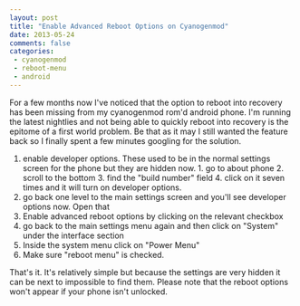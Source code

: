 ```yaml
---
layout: post
title: "Enable Advanced Reboot Options on Cyanogenmod"
date: 2013-05-24
comments: false
categories:
 - cyanogenmod
 - reboot-menu
 - android
---
```

For a few months now I've noticed that the option to reboot into recovery has
been missing from my cyanogenmod rom'd android phone.  I'm running the latest
nightlies and not being able to quickly reboot into recovery is the epitome of
a first world problem.  Be that as it may I still wanted the feature back so I
finally spent a few minutes googling for the solution.  
  
  

  1. enable developer options.  These used to be in the normal settings screen for the phone but they are hidden now.
    1. go to about phone
    2. scroll to the bottom
    3. find the "build number" field
    4. click on it seven times and it will turn on developer options.
  2. go back one level to the main settings screen and you'll see developer options now.  Open that
  3. Enable advanced reboot options by clicking on the relevant checkbox
  4. go back to the main settings menu again and then click on "System" under the interface section
  5. Inside the system menu click on "Power Menu"
  6. Make sure "reboot menu" is checked.

That's it.  It's relatively simple but because the settings are very hidden it
can be next to impossible to find them.   Please note that the reboot options
won't appear if your phone isn't unlocked.

